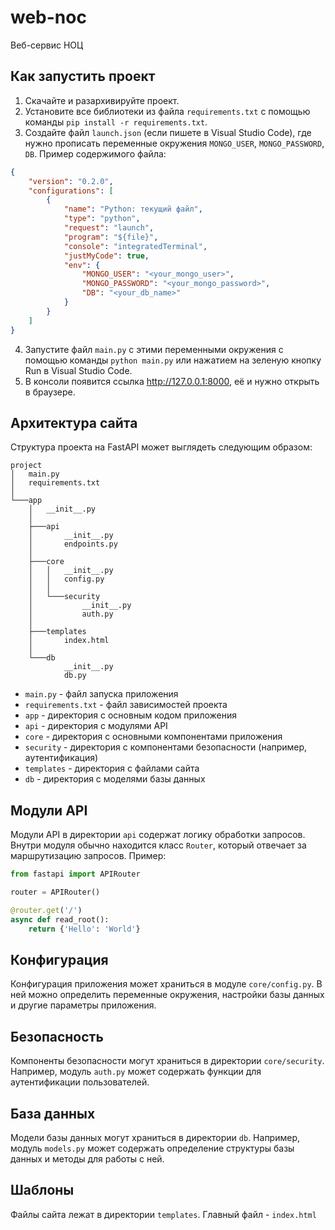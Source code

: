 # web-noc
Веб-сервис НОЦ

## Как запустить проект

1. Скачайте и разархивируйте проект.
2. Установите все библиотеки из файла `requirements.txt` с помощью команды `pip install -r requirements.txt`.
3. Создайте файл `launch.json` (если пишете в Visual Studio Code), где нужно прописать переменные окружения `MONGO_USER`, `MONGO_PASSWORD`, `DB`. Пример содержимого файла:

```json
{
    "version": "0.2.0",
    "configurations": [
        {
            "name": "Python: текущий файл",
            "type": "python",
            "request": "launch",
            "program": "${file}",
            "console": "integratedTerminal",
            "justMyCode": true,
            "env": {
                "MONGO_USER": "<your_mongo_user>",
                "MONGO_PASSWORD": "<your_mongo_password>",
                "DB": "<your_db_name>"
            }
        }
    ]
}
```

4. Запустите файл `main.py` с этими переменными окружения с помощью команды `python main.py` или нажатием на зеленую кнопку Run в Visual Studio Code.
5. В консоли появится ссылка http://127.0.0.1:8000, её и нужно открыть в браузере.


## Архитектура сайта

Структура проекта на FastAPI может выглядеть следующим образом:

```
project
│   main.py
│   requirements.txt
│
└───app
    │   __init__.py
    │
    ├───api
    │       __init__.py
    │       endpoints.py          
    │
    ├───core
    │   │   __init__.py
    │   │   config.py
    │   │
    │   └───security
    │           __init__.py
    │           auth.py
    │
    ├───templates
    │       index.html
    │   
    └───db
            __init__.py
            db.py

```

- `main.py` - файл запуска приложения
- `requirements.txt` - файл зависимостей проекта
- `app` - директория с основным кодом приложения
- `api` - директория с модулями API
- `core` - директория с основными компонентами приложения
- `security` - директория с компонентами безопасности (например, аутентификация)
- `templates` - директория с файлами сайта
- `db` - директория с моделями базы данных

## Модули API

Модули API в директории `api` содержат логику обработки запросов. Внутри модуля обычно находится класс `Router`, который отвечает за маршрутизацию запросов. Пример:

```python
from fastapi import APIRouter

router = APIRouter()

@router.get('/')
async def read_root():
    return {'Hello': 'World'}

```

## Конфигурация

Конфигурация приложения может храниться в модуле `core/config.py`. В ней можно определить переменные окружения, настройки базы данных и другие параметры приложения.

## Безопасность

Компоненты безопасности могут храниться в директории `core/security`. Например, модуль `auth.py` может содержать функции для аутентификации пользователей.

## База данных

Модели базы данных могут храниться в директории `db`. Например, модуль `models.py` может содержать определение структуры базы данных и методы для работы с ней.

## Шаблоны

Файлы сайта лежат в директории `templates`. Главный файл - `index.html`
